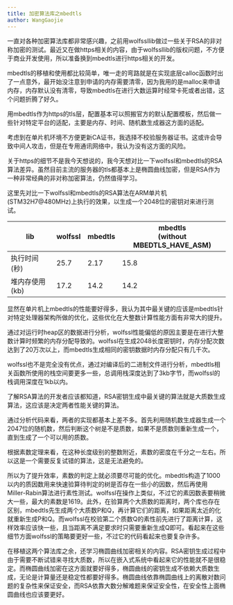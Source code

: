 ```yaml
---
title: 加密算法库之mbedtls
author: WangGaojie
---
```


一直对各种加密算法库都非常感兴趣，之前用wolfssllib做过一些关于RSA的非对称加密的测试。最近又在做https相关的内容，由于wolfssllib的版权问题，不方便于商业开发使用，所以准备换到mbedtls进行https相关的开发。

mbedtls的移植和使用都比较简单，唯一走的弯路就是在实现底层calloc函数时出了一点意外，最开始没注意到申请的内存需要清零，因为我用的是malloc来申请内存，内存默认没有清零，导致mbedtls在进行大数运算时经常卡死或者出错，这个问题折腾了好久。

用mbedtls作为https的tls层，配置基本可以照搬官方的默认配置模板，然后做一些针对特定平台的适配，主要是内存、时间、随机数生成器这方面的适配。

考虑到在单片机环境不方便更新CA证书，我选择不校验服务器证书。这或许会导致中间人攻击，但是在专用通讯网络中，我认为没有这方面的风险。

关于https的细节不是我今天想说的，我今天想对比一下wolfssl和mbedtls的RSA算法差异。虽然目前主流的服务器的tls都基本上是椭圆曲线加密，但是RSA作为一种非常经典的非对称加密算法，仍然值得学习。

这里先对比一下wolfssl和mbedtls的RSA算法在ARM单片机(STM32H7@480MHz)上执行的效果，以生成一个2048位的密钥对来进行测试。

| lib       | wolfssl | mbedtls | mbedtls<br/>(without MBEDTLS_HAVE_ASM) |
| --------- | ------- | ------- | -------------------------------------- |
| 执行时间(秒)   | 25.7    | 2.17    | 15.8                                   |
| 堆内存使用(kb) | 17.2    | 14.2    | 14.2                                   |

显然在单片机上mbedtls的性能要好得多，我认为其中最关键的应该是mbedtls针对特定处理器架构所做的优化，这些优化在大整数计算性能方面有非常大的提升。

通过对运行时heap区的数据进行分析，wolfssl性能偏低的原因主要是在进行大整数计算时频繁的内存分配导致的。wolfssl在生成2048长度密钥时，内存分配次数达到了20万次以上，而mbedtls生成相同的密钥数据时内存分配只有几千次。

wolfssl也不是完全没有优点，通过对编译后的二进制文件进行分析，mbedtls相关函数所使用的栈空间要更多一些，总调用栈深度达到了3kb字节，而wolfssl的栈调用深度在1kb以内。

了解RSA算法的开发者应该都知道，RSA密钥生成中最关键的算法就是大质数生成算法，这应该是决定两者性能关键的算法。

通过分析代码来看，两者的实现都基本上差不多。首先利用随机数生成器生成一个2047位的随机数，然后判断这个树是不是质数，如果不是质数则重新生成一个，直到生成了一个可以用的质数。

根据素数定理来看，在这种长度级别的整数附近，素数的密度在千分之一左右。所以这是一个需要反复试错的算法，这是无法避免的。

所以为了提升效率，素数的判定上就必须要尽可能的优化。mbedtls构造了1000以内的质因数用来快速验算待判定的树是否存在一些小的因数，然后再使用Miller-Rabin算法进行素性测试。wolfssl在操作上类似，不过它的素因数表要稍微大一些，最大的素数是1619。此外，在验算两个大质数的距离时，两个库也存在区别，mbedtls先生成两个大质数P和Q，再计算它们的距离，如果距离太近的化就重新生成P和Q。而wolfssl在校验第二个质数Q的素性前先进行了距离计算，这样效率应该快一些，且当距离不满足要求时只需要重新生成Q即可。看起来在这些细节方面wolfssl的策略要更好一些，不过它的代码看起来也要复杂许多。

在移植这两个算法库之余，还学习椭圆曲线加密相关的内容。RSA密钥生成过程中由于需要不断试错来寻找大质数，所以在嵌入式系统中看起来它的性能就不是很稳定。而椭圆曲线加密在这方面就要好得多，椭圆曲线的密钥生成不依赖大质数生成，无论是计算量还是稳定性都要好得多。椭圆曲线依靠椭圆曲线上的离散对数问题的复杂性来保证安全，而RSA依靠大数分解难题来保证安全性，在安全性上面椭圆曲线也应该要更好。
